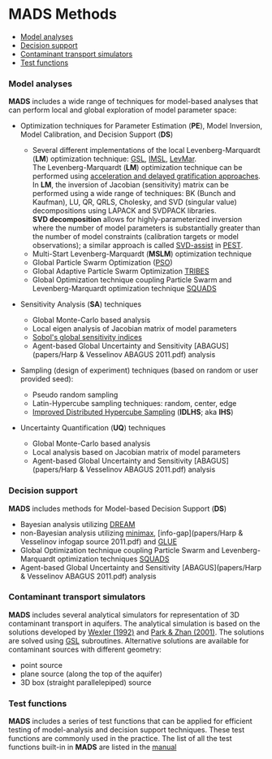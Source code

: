 <div class="animatescroll"><a name="methods:top" id="methods:top"></a>

# <span>**MADS** Methods</span>

*   [Model analyses](#model-analyses)
*   [Decision support](#decision-support)
*   [Contaminant transport simulators](#contaminant-transport-simulators)
*   [Test functions](#test-functions)

### Model analyses
<a name="methods:analyses" id="methods:analyses"></a>**MADS** includes a wide range of techniques for model-based analyses that can perform local and global exploration of model parameter space:

*   <a name="methods:optimization" id="methods:optimization"></a>Optimization techniques for Parameter Estimation (**PE**), Model Inversion, Model Calibration, and Decision Support (**DS**)

     *   Several different implementations of the local Levenberg-Marquardt (**LM**) optimization technique: [GSL](http://www.gnu.org/s/gsl/), [IMSL](http://www.roguewave.com/products/imsl-numerical-libraries.aspx), [LevMar](http://www.ics.forth.gr/~lourakis/levmar/).  
    The Levenberg-Marquardt (**LM**) optimization technique can be performed using [acceleration and delayed gratification approaches](http://link.aps.org/doi/10.1103/PhysRevE.83.036701).  
    In **LM**, the inversion of Jacobian (sensitivity) matrix can be performed using a wide range of techniques: BK (Bunch and Kaufman), LU, QR, QRLS, Cholesky, and SVD (singular value) decompositions using LAPACK and SVDPACK libraries.  
    **SVD decomposition** allows for highly-parameterized inversion where the number of model parameters is substantially greater than the number of model constraints (calibration targets or model observations); a similar approach is called [SVD-assist](http://www.pesthomepage.org/Highly-parameterized_inversion.php) in [PEST](http://www.pesthomepage.org).
     *   Multi-Start Levenberg-Marquardt (**MSLM**) optimization technique
     *   Global Particle Swarm Optimization ([PSO](http://clerc.maurice.free.fr/pso/))
     *   Global Adaptive Particle Swarm Optimization [TRIBES](http://www.particleswarm.info/Tribes_2006_Cooren.pdf)
     *   Global Optimization technique coupling Particle Swarm and Levenberg-Marquardt optimization technique [SQUADS](papers/squads_v04.pdf)

*   <a name="methods:sensitivity" id="methods:sensitivity"></a>Sensitivity Analysis (**SA**) techniques

     *   Global Monte-Carlo based analysis
     *   Local eigen analysis of Jacobian matrix of model parameters
     *   [Sobol's global sensitivity indices](http://www.mlmatrix.com/uploadfile/200712418203522.pdf)
     *   Agent-based Global Uncertainty and Sensitivity [ABAGUS](papers/Harp & Vesselinov ABAGUS 2011.pdf) analysis

*   <a name="methods:sampling" id="methods:sampling"></a>Sampling (design of experiment) techniques (based on random or user provided seed):

     *   Pseudo random sampling
     *   Latin-Hypercube sampling techniques: random, center, edge
     *   [Improved Distributed Hypercube Sampling](http://people.sc.fsu.edu/~jburkardt/datasets/ihs/ihs.html) (**IDLHS**; aka **IHS**)

*   <a name="methods:uncertainty" id="methods:uncertainty"></a>Uncertainty Quantification (**UQ**) techniques

     *   Global Monte-Carlo based analysis
     *   Local analysis based on Jacobian matrix of model parameters
     *   Agent-based Global Uncertainty and Sensitivity [ABAGUS](papers/Harp & Vesselinov ABAGUS 2011.pdf) analysis

### Decision support
**MADS** includes methods for Model-based Decision Support (**DS**)

*   Bayesian analysis utilizing [DREAM](http://www.biometris.wur.nl/UK/Staff/Cajo+ter+Braak/Software+and+Data/DE-MC+and+DREAM+software+page/)
*   non-Bayesian analysis utilizing [minimax](http://www.sciencedirect.com/science/article/pii/S0004370206000245), [info-gap](papers/Harp & Vesselinov infogap source 2011.pdf) and [GLUE](http://www.sciencedirect.com/science/article/pii/S0022169401004218)
*   Global Optimization technique coupling Particle Swarm and Levenberg-Marquardt optimization techniques [SQUADS](papers/squads_v04.pdf)
*   Agent-based Global Uncertainty and Sensitivity [ABAGUS](papers/Harp & Vesselinov ABAGUS 2011.pdf) analysis

<a name="methods:simulators" id="methods:simulators"></a>

### Contaminant transport simulators
**MADS** includes several analytical simulators for representation of 3D contaminant transport in aquifers. The analytical simulation is based on the solutions developed by [Wexler (1992)](http://pubs.usgs.gov/twri/twri3-b7/) and [Park & Zhan (2001)](http://www.sciencedirect.com/science/article/pii/S016977220100136X). The solutions are solved using [GSL](http://www.gnu.org/s/gsl/) subroutines. Alternative solutions are available for contaminant sources with different geometry:

*   point source
*   plane source (along the top of the aquifer)
*   3D box (straight parallelepiped) source

<a name="methods:functions" id="methods:functions"></a>

### Test functions
**MADS** includes a series of test functions that can be applied for efficient testing of model-analysis and decision support techniques. These test functions are commonly used in the practice. The list of all the test functions built-in in **MADS** are listed in the [manual](mads-manual.html)

